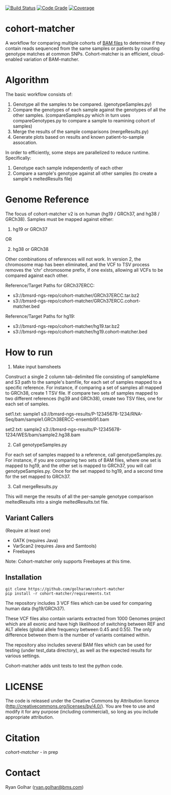 [![Build Status](https://jenkins-ci.pri.bms.com:8443/job/cohort-matcher/statusbadges-build/icon)](https://jenkins-ci.pri.bms.com:8443/job/cohort-matcher)
[![Code Grade](https://jenkins-ci.pri.bms.com:8443/job/cohort-matcher/statusbadges-grade/icon)](https://jenkins-ci.pri.bms.com:8443/job/cohort-matcher)
[![Coverage](https://jenkins-ci.pri.bms.com:8443/job/cohort-matcher/statusbadges-coverage/icon)](https://jenkins-ci.pri.bms.com:8443/job/cohort-matcher)

# cohort-matcher #

A workflow for comparing multiple cohorts of [BAM files](https://samtools.github.io/hts-specs/SAMv1.pdf) to determine if they contain reads sequenced from the same samples or patients by counting genotype matches at common SNPs.  Cohort-matcher is an efficient, cloud-enabled variation of BAM-matcher.

# Algorithm #

The basic workflow consists of:
1. Genotype all the samples to be compared. (genotypeSamples.py)
2. Compare the genotypes of each sample against the genotypes of all the other samples. (compareSamples.py which in turn uses compareGenotypes.py to compare a sample to reamining cohort of samples)
3. Merge the results of the sample comparisons (mergeResults.py)
4. Generate plots based on results and known patient-to-sample assocation.

In order to efficiently, some steps are parallelized to reduce runtime.  Specifically:
1.  Genotype each sample independently of each other
2.  Compare a sample's genotype against all other samples (to create a sample's meltedResults file)

# Genome Reference #

The focus of cohort-matcher v2 is on human (hg19 / GRCh37, and hg38 / GRCh38). 
Samples must be mapped against either: 

1) hg19 or GRCh37

OR

2) hg38 or GRCh38

Other combinations of references will not work.  In version 2, the chromosome map has been eliminated, and the VCF to TSV process removes the 'chr' chromosome prefix, if one exists, allowing all VCFs to be compared against each other.

Reference/Target Paths for GRCh37ERCC:
  - s3://bmsrd-ngs-repo/cohort-matcher/GRCh37ERCC.tar.bz2
  - s3://bmsrd-ngs-repo/cohort-matcher/GRCh37ERCC.cohort-matcher.bed
  
Reference/Target Paths for hg19:
  - s3://bmsrd-ngs-repo/cohort-matcher/hg19.tar.bz2
  - s3://bmsrd-ngs-repo/cohort-matcher/hg19.cohort-matcher.bed

# How to run #

1.  Make input bamsheets

Construct a single 2 column tab-delimited file consisting of sampleName and S3 path to the sample's bamfile, for each set of samples mapped to a specific reference. For instance, if comparing a set of samples all mapped to GRCh38, create 1 TSV file.  If compare two sets of samples mapped to two different references (hg39 and GRCh38), create two TSV files, one for each set of samples.

set1.txt:
sample1 s3://bmsrd-ngs-results/P-12345678-1234/RNA-Seq/bam/sample1.GRCh38ERCC-ensembl91.bam

set2.txt:
sample2 s3://bmsrd-ngs-results/P-12345678-1234/WES/bam/sample2.hg38.bam

2.  Call genotypeSamples.py

For each set of samples mapped to a reference, call genotypeSamples.py.  For instance, if you are comparing two sets of BAM files, where one set is mapped to hg19, and the other set is mapped to GRCh37, you will call genotypeSamples.py.  Once for the set mapped to hg19, and a second time for the set mapped to GRCh37.

3.  Call mergeResults.py

This will merge the results of all the per-sample genotype comparison meltedResults into a single meltedResults.txt file.

## Variant Callers ##

(Require at least one)

* GATK (requires Java)
* VarScan2 (requires Java and Samtools)
* Freebayes

Note: Cohort-matcher only supports Freebayes at this time.

## Installation ##

```
git clone https://github.com/golharam/cohort-matcher
pip install -r cohort-matcher/requirements.txt
```

The repository includes 3 VCF files which can be used for comparing human data (hg19/GRCh37). 

These VCF files also contain variants extracted from 1000 Genomes project which are all exonic and have high likelihood of switching between REF and ALT alleles (global allele frequency between 0.45 and 0.55). The only difference between them is the number of variants contained within.

The repository also includes several BAM files which can be used for testing (under test_data directory), as well as the expected results for various settings.

Cohort-matcher adds unit tests to test the python code.

# LICENSE #

The code is released under the Creative Commons by Attribution licence (http://creativecommons.org/licenses/by/4.0/). You are free to use and modify it for any purpose (including commercial), so long as you include appropriate attribution. 

# Citation #

*cohort-matcher* - in prep

# Contact #

Ryan Golhar (ryan.golhar@bms.com)
